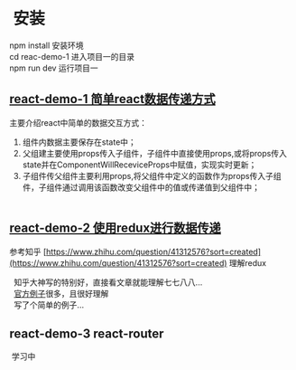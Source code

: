 #  安装  


  npm install 安装环境  
  cd reac-demo-1 进入项目一的目录  
  npm run dev 运行项目一
  
## [react-demo-1 简单react数据传递方式](/react-demo-1/README.md)

主要介绍react中简单的数据交互方式：  

1. 组件内数据主要保存在state中；  
2. 父组建主要使用props传入子组件，子组件中直接使用props,或将props传入state并在ComponentWillReceviceProps中赋值，实现实时更新；  
3. 子组件传父组件主要利用props,将父组件中定义的函数作为props传入子组件，子组件通过调用该函数改变父组件中的值或传递值到父组件中；  
    
## [react-demo-2 使用redux进行数据传递](/react-demo-2/README.md)

   参考知乎 [https://www.zhihu.com/question/41312576?sort=created](https://www.zhihu.com/question/41312576?sort=created) 理解redux
  
   知乎大神写的特别好，直接看文章就能理解七七八八...  
   [官方例子](http://www.redux.org.cn/)很多，且很好理解  
   写了个简单的例子...

## react-demo-3 react-router
  
  学习中

